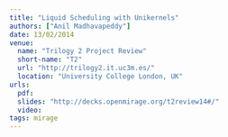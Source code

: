 ```yaml
---
title: "Liquid Scheduling with Unikernels"
authors: ["Anil Madhavapeddy"]
date: 13/02/2014
venue:
  name: "Trilogy 2 Project Review"
  short-name: "T2"
  url: "http://trilogy2.it.uc3m.es/"
  location: "University College London, UK"
urls:
  pdf:
  slides: "http://decks.openmirage.org/t2review14#/"
  video:
tags: mirage
---
```

